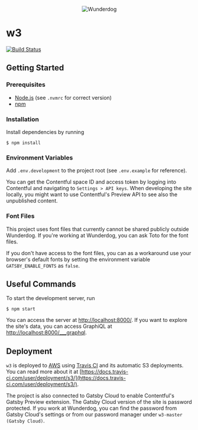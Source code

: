 <p align="center">
    <img alt="Wunderdog" src="https://avatars1.githubusercontent.com/u/8065613?s=150&v=4" />
</p>

# w3

[![Build Status](https://travis-ci.com/wunderdogsw/w3.svg?branch=master)](https://travis-ci.com/wunderdogsw/w3)

## Getting Started

### Prerequisites

- [Node.js](https://nodejs.org/en/) (see `.nvmrc` for correct version)
- [npm](https://docs.npmjs.com/downloading-and-installing-node-js-and-npm)

### Installation

Install dependencies by running

    $ npm install

### Environment Variables

Add `.env.development` to the project root (see `.env.example` for reference).

You can get the Contentful space ID and access token by logging into Contentful and navigating to `Settings > API keys`. When developing the site locally, you might want to use Contentful's Preview API to see also the unpublished content.

### Font Files

This project uses font files that currently cannot be shared publicly outside Wunderdog. If you're working at Wunderdog, you can ask Toto for the font files.

If you don't have access to the font files, you can as a workaround use your browser's default fonts by setting the environment variable `GATSBY_ENABLE_FONTS` as `false`.

## Useful Commands

To start the development server, run

    $ npm start

You can access the server at [http://localhost:8000/](http://localhost:8000/). If you want to explore the site's data, you can access GraphiQL at [http://localhost:8000/\_\_\_graphql](http://localhost:8000/___graphql).

## Deployment

`w3` is deployed to [AWS](https://aws.amazon.com/) using [Travis CI](https://travis-ci.com/github/wunderdogsw/w3) and its automatic S3 deployments. You can read more about it at [https://docs.travis-ci.com/user/deployment/s3/](https://docs.travis-ci.com/user/deployment/s3/).

The project is also connected to Gatsby Cloud to enable Contentful's Gatsby Preview extension. The Gatsby Cloud version of the site is password protected. If you work at Wunderdog, you can find the password from Gatsby Cloud's settings or from our password manager under `w3-master (Gatsby Cloud)`.
